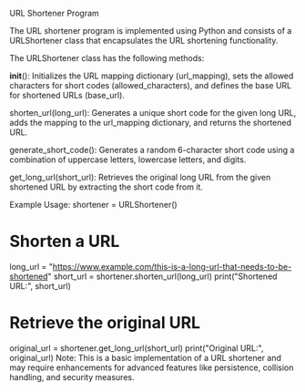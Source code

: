 URL Shortener Program

The URL shortener program is implemented using Python and consists of a URLShortener class that encapsulates the URL shortening functionality.

The URLShortener class has the following methods:

__init__(): Initializes the URL mapping dictionary (url_mapping), sets the allowed characters for short codes (allowed_characters), and defines the base URL for shortened URLs (base_url).

shorten_url(long_url): Generates a unique short code for the given long URL, adds the mapping to the url_mapping dictionary, and returns the shortened URL.

generate_short_code(): Generates a random 6-character short code using a combination of uppercase letters, lowercase letters, and digits.

get_long_url(short_url): Retrieves the original long URL from the given shortened URL by extracting the short code from it.

Example Usage:
shortener = URLShortener()

# Shorten a URL
long_url = "https://www.example.com/this-is-a-long-url-that-needs-to-be-shortened"
short_url = shortener.shorten_url(long_url)
print("Shortened URL:", short_url)

# Retrieve the original URL
original_url = shortener.get_long_url(short_url)
print("Original URL:", original_url)
Note: This is a basic implementation of a URL shortener and may require enhancements for advanced features like persistence, collision handling, and security measures.
